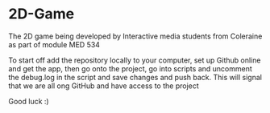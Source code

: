 # 2D-Game
The 2D game being developed by Interactive media students from Coleraine as part of module MED 534

To start off add the repository locally to your computer, set up Github online and get the app, then go onto the project, go into 
scripts and uncomment the debug.log in the script and save changes and push back. This will signal that we are all ong GitHub and have access to the 
project 

Good luck :)

